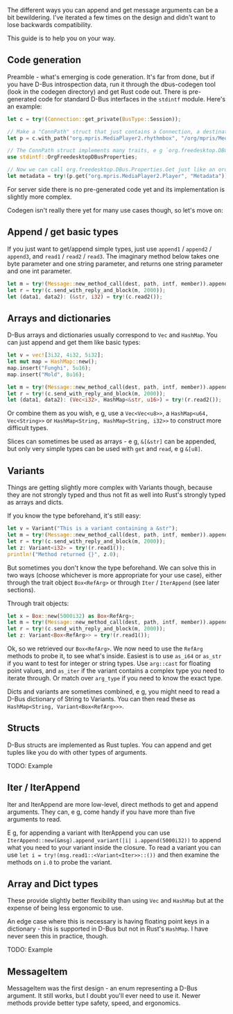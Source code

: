 The different ways you can append and get message arguments can be a bit bewildering. I've iterated a few times on the design and didn't want to lose backwards compatibility.

This guide is to help you on your way.

Code generation
---------------

Preamble - what's emerging is code generation. It's far from done, but if you have D-Bus introspection data, run it through the dbus-codegen tool (look in the codegen directory) and get Rust code out. There is pre-generated code for standard D-Bus interfaces in the `stdintf` module. Here's an example:

```rust
let c = try!(Connection::get_private(BusType::Session));

// Make a "ConnPath" struct that just contains a Connection, a destination and a path.
let p = c.with_path("org.mpris.MediaPlayer2.rhythmbox", "/org/mpris/MediaPlayer2", 5000);

// The ConnPath struct implements many traits, e g `org.freedesktop.DBus.Properties`. Bring the trait into scope.
use stdintf::OrgFreedesktopDBusProperties;

// Now we can call org.freedesktop.DBus.Properties.Get just like an ordinary method and get the result back.
let metadata = try!(p.get("org.mpris.MediaPlayer2.Player", "Metadata"));
```

For server side there is no pre-generated code yet and its implementation is slightly more complex.

Codegen isn't really there yet for many use cases though, so let's move on:

Append / get basic types
------------------------

If you just want to get/append simple types, just use `append1` / `append2` / `append3`, and 
`read1` / `read2` / `read3`. The imaginary method below takes one byte parameter and one string parameter, and returns one string parameter and one int parameter.

```rust
let m = try!(Message::new_method_call(dest, path, intf, member)).append2(5u8, "Foo");
let r = try!(c.send_with_reply_and_block(m, 2000));
let (data1, data2): (&str, i32) = try!(c.read2());
```

Arrays and dictionaries
-----------------------

D-Bus arrays and dictionaries usually correspond to `Vec` and `HashMap`. You can just append and get them like basic types:

```rust
let v = vec![3i32, 4i32, 5i32];
let mut map = HashMap::new();
map.insert("Funghi", 5u16);
map.insert("Mold", 8u16);

let m = try!(Message::new_method_call(dest, path, intf, member)).append2(v, map);
let r = try!(c.send_with_reply_and_block(m, 2000));
let (data1, data2): (Vec<i32>, HashMap<&str, u16>) = try!(r.read2());
```

Or combine them as you wish, e g, use a `Vec<Vec<u8>>`, a `HashMap<u64, Vec<String>>` or `HashMap<String, HashMap<String, i32>>` to construct more difficult types.

Slices can sometimes be used as arrays - e g, `&[&str]` can be appended, but only very simple types can be used with `get` and `read`, e g `&[u8]`.

Variants
--------

Things are getting slightly more complex with Variants though, because they are not strongly typed and thus not fit as well into Rust's strongly typed as arrays and dicts.

If you know the type beforehand, it's still easy:

```rust
let v = Variant("This is a variant containing a &str");
let m = try!(Message::new_method_call(dest, path, intf, member)).append1(v);
let r = try!(c.send_with_reply_and_block(m, 2000));
let z: Variant<i32> = try!(r.read1());
println!("Method returned {}", z.0);
```

But sometimes you don't know the type beforehand. We can solve this in two ways (choose whichever is more appropriate for your use case), either through the trait object `Box<RefArg>` or through `Iter` / `IterAppend` (see later sections).

Through trait objects:

```rust
let x = Box::new(5000i32) as Box<RefArg>;
let m = try!(Message::new_method_call(dest, path, intf, member)).append1(Variant(x));
let r = try!(c.send_with_reply_and_block(m, 2000));
let z: Variant<Box<RefArg>> = try!(r.read1());
```

Ok, so we retrieved our `Box<RefArg>`. We now need to use the `RefArg` methods to probe it, to see what's inside. Easiest is to use `as_i64` or `as_str` if you want to test for integer or string types. Use `arg::cast` for floating point values, and `as_iter` if the variant contains a complex type you need to iterate through. Or match over `arg_type` if you need to know the exact type.

Dicts and variants are sometimes combined, e g, you might need to read a D-Bus dictionary of String to Variants. You can then read these as `HashMap<String, Variant<Box<RefArg>>>`.

Structs
-------

D-Bus structs are implemented as Rust tuples. You can append and get tuples like you do with other types of arguments.

TODO: Example

Iter / IterAppend
-----------------

Iter and IterAppend are more low-level, direct methods to get and append arguments. They can, e g, come handy if you have more than five arguments to read.

E g, for appending a variant with IterAppend you can use `IterAppend::new(&msg).append_variant(|i| i.append(5000i32))` to append what you need to your variant inside the closure.
To read a variant you can use `let i = try!(msg.read1::<Variant<Iter>>::())` and then examine the methods on `i.0` to probe the variant.

Array and Dict types
--------------------

These provide slightly better flexibility than using `Vec` and `HashMap` but at the expense of being less ergonomic to use.

An edge case where this is necessary is having floating point keys in a dictionary - this is supported in D-Bus but not in Rust's `HashMap`. I have never seen this in practice, though.

TODO: Example

MessageItem
-----------

MessageItem was the first design - an enum representing a D-Bus argument. It still works, but I doubt you'll ever need to use it. Newer methods provide better type safety, speed, and ergonomics.



